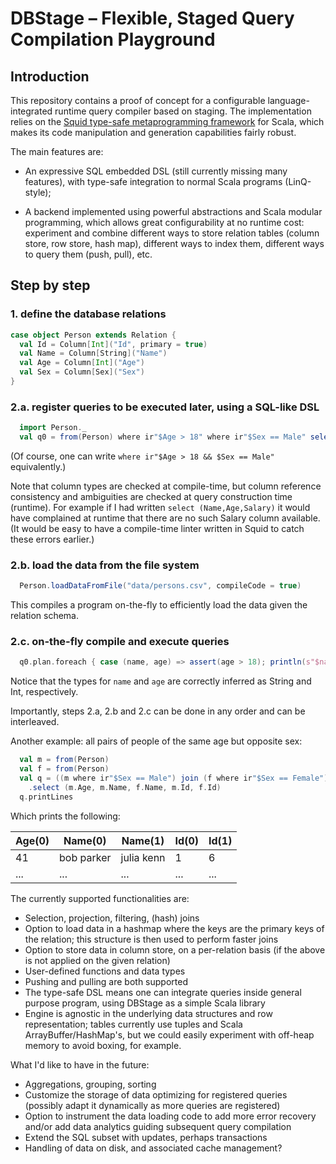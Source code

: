 # DBStage – Flexible, Staged Query Compilation Playground

## Introduction

This repository contains a proof of concept for a configurable language-integrated runtime query compiler based on staging.
The implementation relies on the [Squid type-safe metaprogramming framework](https://github.com/epfldata/squid/) for Scala, 
which makes its code manipulation and generation capabilities fairly robust.

The main features are:
 * An expressive SQL embedded DSL (still currently missing many features), 
 with type-safe integration to normal Scala programs (LinQ-style); 
 
 * A backend implemented using powerful abstractions and Scala modular programming,
 which allows great configurability at no runtime cost: 
 experiment and combine 
 different ways to store relation tables (column store, row store, hash map), 
 different ways to index them, 
 different ways to query them (push, pull), etc.


## Step by step

### 1. define the database relations

```scala
case object Person extends Relation {
  val Id = Column[Int]("Id", primary = true)
  val Name = Column[String]("Name")
  val Age = Column[Int]("Age")
  val Sex = Column[Sex]("Sex")
}
```

### 2.a. register queries to be executed later, using a SQL-like DSL

```scala
  import Person._
  val q0 = from(Person) where ir"$Age > 18" where ir"$Sex == Male" select (Name,Age)
```

(Of course, one can write `where ir"$Age > 18 && $Sex == Male"` equivalently.)

Note that column types are checked at compile-time, but column reference consistency and ambiguities are checked at query construction time (runtime). 
For example if I had written `select (Name,Age,Salary)` it would have complained at runtime that there are no such Salary column available. (It would be easy to have a compile-time linter written in Squid to catch these errors earlier.)

### 2.b. load the data from the file system

```scala
  Person.loadDataFromFile("data/persons.csv", compileCode = true)
```

This compiles a program on-the-fly to efficiently load the data given the relation schema.

### 2.c. on-the-fly compile and execute queries

```scala
  q0.plan.foreach { case (name, age) => assert(age > 18); println(s"$name $age") }
```

Notice that the types for `name` and `age` are correctly inferred as String and Int, respectively.

Importantly, steps 2.a, 2.b and 2.c can be done in any order and can be interleaved.

Another example: all pairs of people of the same age but opposite sex:

```scala
  val m = from(Person)
  val f = from(Person)
  val q = ((m where ir"$Sex == Male") join (f where ir"$Sex == Female"))(ir"${m.Age} == ${f.Age}")
    .select (m.Age, m.Name, f.Name, m.Id, f.Id)
  q.printLines
```

Which prints the following:

| Age(0) | Name(0) | Name(1) | Id(0) | Id(1) |
| --- | --- | --- | --- | --- |
| 41 | bob parker | julia kenn | 1 | 6 |
|...|...|...|...|...|

The currently supported functionalities are:
 * Selection, projection, filtering, (hash) joins
 * Option to load data in a hashmap where the keys are the primary keys of the relation; this structure is then used to perform faster joins
 * Option to store data in column store, on a per-relation basis (if the above is not applied on the given relation)
 * User-defined functions and data types
 * Pushing and pulling are both supported
 * The type-safe DSL means one can integrate queries inside general purpose program, using DBStage as a simple Scala library
 * Engine is agnostic in the underlying data structures and row representation; tables currently use tuples and Scala ArrayBuffer/HashMap's, but we could easily experiment with off-heap memory to avoid boxing, for example.

What I'd like to have in the future:
 * Aggregations, grouping, sorting
 * Customize the storage of data optimizing for registered queries (possibly adapt it dynamically as more queries are registered)
 * Option to instrument the data loading code to add more error recovery and/or add data analytics guiding subsequent query compilation
 * Extend the SQL subset with updates, perhaps transactions
 * Handling of data on disk, and associated cache management?

